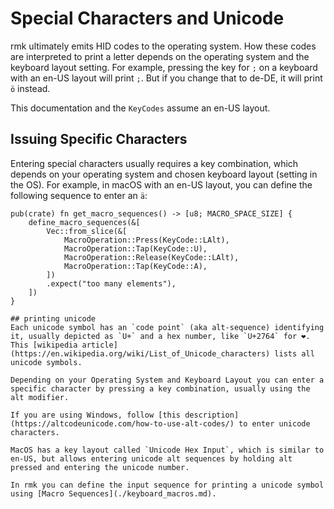 # Special Characters and Unicode
rmk ultimately emits HID codes to the operating system.
How these codes are interpreted to print a letter depends on the operating system and the keyboard layout setting.
For example, pressing the key for `;` on a keyboard with an en-US layout will print `;`. But if you change that to de-DE, it will print `ö` instead.

This documentation and the `KeyCodes` assume an en-US layout.

## Issuing Specific Characters
Entering special characters usually requires a key combination, which depends on your operating system and chosen keyboard layout (setting in the OS).
For example, in macOS with an en-US layout, you can define the following sequence to enter an `ä`:
```
pub(crate) fn get_macro_sequences() -> [u8; MACRO_SPACE_SIZE] {
    define_macro_sequences(&[
        Vec::from_slice(&[
            MacroOperation::Press(KeyCode::LAlt),
            MacroOperation::Tap(KeyCode::U),
            MacroOperation::Release(KeyCode::LAlt),
            MacroOperation::Tap(KeyCode::A),
        ])
        .expect("too many elements"),
    ])
}

## printing unicode
Each unicode symbol has an `code point` (aka alt-sequence) identifying it, usually depicted as `U+` and a hex number, like `U+2764` for ❤.
This [wikipedia article](https://en.wikipedia.org/wiki/List_of_Unicode_characters) lists all unicode symbols.

Depending on your Operating System and Keyboard Layout you can enter a specific character by pressing a key combination, usually using the alt modifier.

If you are using Windows, follow [this description](https://altcodeunicode.com/how-to-use-alt-codes/) to enter unicode characters.

MacOS has a key layout called `Unicode Hex Input`, which is similar to en-US, but allows entering unicode alt sequences by holding alt pressed and entering the unicode number.

In rmk you can define the input sequence for printing a unicode symbol using [Macro Sequences](./keyboard_macros.md).